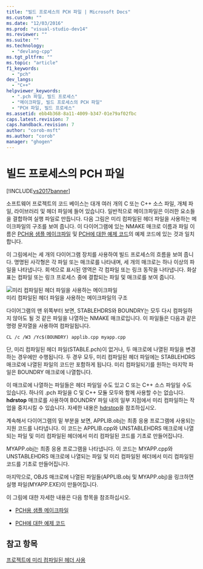 ```yaml
---
title: "빌드 프로세스의 PCH 파일 | Microsoft Docs"
ms.custom: ""
ms.date: "12/03/2016"
ms.prod: "visual-studio-dev14"
ms.reviewer: ""
ms.suite: ""
ms.technology: 
  - "devlang-cpp"
ms.tgt_pltfrm: ""
ms.topic: "article"
f1_keywords: 
  - "pch"
dev_langs: 
  - "C++"
helpviewer_keywords: 
  - ".pch 파일, 빌드 프로세스"
  - "메이크파일, 빌드 프로세스의 PCH 파일"
  - "PCH 파일, 빌드 프로세스"
ms.assetid: ebb4b368-8a11-4009-b347-01e79af02fbc
caps.latest.revision: 7
caps.handback.revision: 7
author: "corob-msft"
ms.author: "corob"
manager: "ghogen"
---
```

# 빌드 프로세스의 PCH 파일
[!INCLUDE[vs2017banner](../../assembler/inline/includes/vs2017banner.md)]

소프트웨어 프로젝트의 코드 베이스는 대개 여러 개의 C 또는 C\+\+ 소스 파일, 개체 파일, 라이브러리 및 헤더 파일에 들어 있습니다.  일반적으로 메이크파일은 이러한 요소들을 결합하여 실행 파일로 만듭니다.  다음 그림은 미리 컴파일된 헤더 파일을 사용하는 메이크파일의 구조를 보여 줍니다.  이 다이어그램에 있는 NMAKE 매크로 이름과 파일 이름은 [PCH용 샘플 메이크파일](../../build/reference/sample-makefile-for-pch.md) 및 [PCH에 대한 예제 코드](../../build/reference/example-code-for-pch.md)의 예제 코드에 있는 것과 일치합니다.  
  
 이 그림에서는 세 개의 다이어그램 장치를 사용하여 빌드 프로세스의 흐름을 보여 줍니다.  명명된 사각형은 각 파일 또는 매크로를 나타내며, 세 개의 매크로는 하나 이상의 파일을 나타냅니다.  회색으로 표시된 영역은 각 컴파일 또는 링크 동작을 나타냅니다.  화살표는 컴파일 또는 링크 프로세스 중에 결합되는 파일 및 매크로를 보여 줍니다.  
  
 ![미리 컴파일된 헤더 파일을 사용하는 메이크파일](../../build/reference/media/vc30ow1.png "vc30OW1")  
미리 컴파일된 헤더 파일을 사용하는 메이크파일의 구조  
  
 다이어그램의 맨 위쪽부터 보면, STABLEHDRS와 BOUNDRY는 모두 다시 컴파일하지 않아도 될 것 같은 파일을 나열하는 NMAKE 매크로입니다.  이 파일들은 다음과 같은 명령 문자열을 사용하여 컴파일됩니다.  
  
```  
CL /c /W3 /Yc$(BOUNDRY) applib.cpp myapp.cpp  
```  
  
 단, 미리 컴파일된 헤더 파일\(STABLE.pch\)이 없거나, 두 매크로에 나열된 파일을 변경하는 경우에만 수행됩니다.  두 경우 모두, 미리 컴파일된 헤더 파일에는 STABLEHDRS 매크로에 나열된 파일의 코드만 포함하게 됩니다.  미리 컴파일되기를 원하는 마지막 파일은 BOUNDRY 매크로에 나열합니다.  
  
 이 매크로에 나열하는 파일들은 헤더 파일일 수도 있고 C 또는 C\+\+ 소스 파일일 수도 있습니다. 하나의 .pch 파일을 C 및 C\+\+ 모듈 모두와 함께 사용할 수는 없습니다. **hdrstop** 매크로를 사용하여 BOUNDRY 파일 내의 일부 지점에서 미리 컴파일하는 작업을 중지시킬 수 있습니다.  자세한 내용은 [hdrstop](../../preprocessor/hdrstop.md)을 참조하십시오.  
  
 계속해서 다이어그램의 밑 부분을 보면, APPLIB.obj는 최종 응용 프로그램에 사용되는 지원 코드를 나타냅니다.  이 코드는 APPLIB.cpp와 UNSTABLEHDRS 매크로에 나열되는 파일 및 미리 컴파일된 헤더에서 미리 컴파일된 코드를 기초로 만들어집니다.  
  
 MYAPP.obj는 최종 응용 프로그램을 나타냅니다.  이 코드는 MYAPP.cpp와 UNSTABLEHDRS 매크로에 나열되는 파일 및 미리 컴파일된 헤더에서 미리 컴파일된 코드를 기초로 만들어집니다.  
  
 마지막으로, OBJS 매크로에 나열된 파일들\(APPLIB.obj 및 MYAPP.obj\)을 링크하면 실행 파일\(MYAPP.EXE\)이 만들어집니다.  
  
 이 그림에 대한 자세한 내용은 다음 항목을 참조하십시오.  
  
-   [PCH용 샘플 메이크파일](../../build/reference/sample-makefile-for-pch.md)  
  
-   [PCH에 대한 예제 코드](../../build/reference/example-code-for-pch.md)  
  
## 참고 항목  
 [프로젝트에 미리 컴파일된 헤더 사용](../../build/reference/using-precompiled-headers-in-a-project.md)
